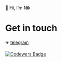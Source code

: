 👋 Hi, I’m Nik

# Get in touch
✈️ [telegram](https://t.me/nremarka)

[![Codewars Badge](https://www.codewars.com/users/nik.remarka/badges/small)](https://www.codewars.com/users/nik.remarka)
